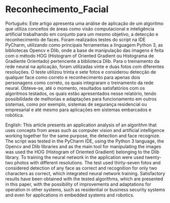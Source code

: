 # Reconhecimento_Facial
Português: Este artigo apresenta uma análise de aplicação de um algoritmo que utiliza conceitos de áreas como visão computacional e inteligência artificial trabalhando em conjunto para um mesmo objetivo, a detecção e reconhecimento de faces. Foram realizados testes do script na IDE PyCharm, utilizando como principais ferramentas a linguagem Python 3, as bibliotecas Opencv e Dlib, onde a base de manipulação das imagens é feita com o método HOG (Histogram of Oriented Gradient ou Histograma de Gradiente Orientado) pertencente a biblioteca Dlib. Para o treinamento da rede neural na aplicação, foram utilizadas vinte e duas fotos com diferentes resoluções. O teste utilizou trinta e sete fotos e considerou detecção de qualquer face como correto e reconhecimento para apenas dois personagens como correto, os quais integraram o treinamento da rede neural. Obteve-se, até o momento, resultados satisfatórios com os algoritmos testados, os quais estão apresentados nesse relatório, tendo possibilidade de melhorias e adaptações para funcionamento em outros sistemas, como por exemplo, sistemas de segurança residencial ou empresarial e até mesmo para aplicações em sistemas embarcados e robótica.

English: This article presents an application analysis of an algorithm that uses concepts from areas such as computer
vision and artificial intelligence working together for the same purpose, the detection and face recognize. The script was
tested in the PyCharm IDE, using the Python 3 language, the Opencv and Dlib libraries and as the main tool for
manipulating the images was used the HOG (Histogram of Oriented Gradient) belonging to the Dlib library. To training
the neural network in the application were used twenty-two photos with different resolutions. The test used thirty-seven
fotos and considered detection of any face as correct and recognition for only two characters as correct, which integrated
neural network training. Satisfactory results have been obtained with the tested algorithms, which are presented in this
paper, with the possibility of improvements and adaptations for operation in other systems, such as residential or business
security systems and even for applications in embedded systems and robotics.

